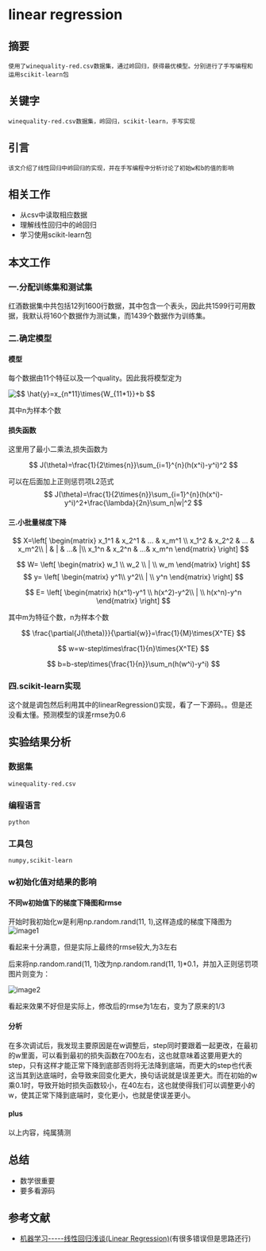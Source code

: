 # linear regression


## 摘要

    使用了winequality-red.csv数据集，通过岭回归，获得最优模型。分别进行了手写编程和运用scikit-learn包

## 关键字

    winequality-red.csv数据集，岭回归，scikit-learn，手写实现

## 引言

    该文介绍了线性回归中岭回归的实现，并在手写编程中分析讨论了初始w和b的值的影响

## 相关工作

- 从csv中读取相应数据
- 理解线性回归中的岭回归
- 学习使用scikit-learn包

## 本文工作

### 一.分配训练集和测试集

红酒数据集中共包括12列1600行数据，其中包含一个表头，因此共1599行可用数据，我默认将160个数据作为测试集，而1439个数据作为训练集。

### 二.确定模型

#### 模型

每个数据由11个特征以及一个quality。因此我将模型定为

<img src="https://latex.codecogs.com/gif.latex?$$&space;\hat{y}=x_{n*11}\times{W_{11*1}}&plus;b&space;$$" title="$$ \hat{y}=x_{n*11}\times{W_{11*1}}+b $$" />

其中n为样本个数

#### 损失函数

这里用了最小二乘法,损失函数为

$$
J(\theta)=\frac{1}{2\times{n}}\sum_{i=1}^{n}(h(x^i)-y^i)^2
$$

可以在后面加上正则惩罚项L2范式
$$
J(\theta)=\frac{1}{2\times{n}}\sum_{i=1}^{n}(h(x^i)-y^i)^2+\frac{\lambda}{2n}\sum_n|w|^2
$$

#### 三.小批量梯度下降

$$
X=\left[
 \begin{matrix}
   x_1^1 & x_2^1 & ... & x_m^1 \\
   x_1^2 & x_2^2 & ... & x_m^2\\
   | & | & ...& |\\
   x_1^n & x_2^n & ...& x_m^n 
  \end{matrix}
  \right]
$$

$$
W= \left[
 \begin{matrix}
   w_1 \\
   w_2 \\
   | \\
   w_m
  \end{matrix}
  \right]
$$
$$
y= \left[
 \begin{matrix}
   y^1\\
   y^2\\
   | \\
   y^n
  \end{matrix}
  \right]
$$

$$
E= \left[
 \begin{matrix}
   h(x^1)-y^1 \\
   h(x^2)-y^2\\
   | \\
   h(x^n)-y^n
  \end{matrix}
  \right]
$$

其中m为特征个数，n为样本个数

$$
\frac{\partial{J(\theta)}}{\partial{w}}=\frac{1}{M}\times{X^TE}
$$

$$
w=w-step\times\frac{1}{n}\times{X^TE}
$$

$$
b=b-step\times{\frac{1}{n}}\sum_n(h(w^i)-y^i)
$$

### 四.scikit-learn实现

这个就是调包然后利用其中的linearRegression()实现，看了一下源码。。但是还没看太懂。预测模型的误差rmse为0.6

## 实验结果分析

### 数据集

    winequality-red.csv

### 编程语言

    python

### 工具包

    numpy,scikit-learn

### w初始化值对结果的影响

#### 不同w初始值下的梯度下降图和rmse

开始时我初始化w是利用np.random.rand(11, 1),这样造成的梯度下降图为
![image1](梯度下降1.png)

看起来十分满意，但是实际上最终的rmse较大,为3左右

后来将np.random.rand(11, 1)改为np.random.rand(11, 1)*0.1，并加入正则惩罚项图片则变为：

![image2](梯度下降2.png)

看起来效果不好但是实际上，修改后的rmse为1左右，变为了原来的1/3

#### 分析

在多次调试后，我发现主要原因是在w调整后，step同时要跟着一起更改，在最初的w里面，可以看到最初的损失函数在700左右，这也就意味着这要用更大的step，只有这样才能正常下降到底部否则将无法降到底端，而更大的step也代表这当其到达底端时，会导致来回变化更大，换句话说就是误差更大。而在初始的w乘0.1时，导致开始时损失函数较小，在40左右，这也就使得我们可以调整更小的w，使其正常下降到底端时，变化更小，也就是使误差更小。

#### plus

以上内容，纯属猜测

## 总结

- 数学很重要
- 要多看源码

## 参考文献

- [机器学习-----线性回归浅谈(Linear Regression)](https://www.cnblogs.com/GuoJiaSheng/p/3928160.html)(有很多错误但是思路还行)
